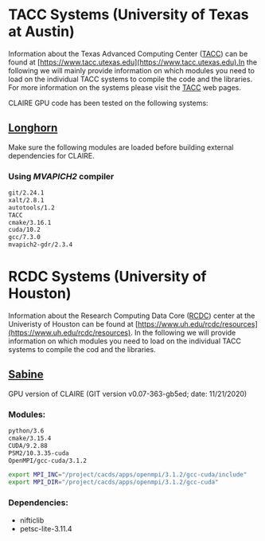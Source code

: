 # TACC Systems (University of Texas at Austin)

Information about the Texas Advanced Computing Center ([TACC](https://www.tacc.utexas.edu)) can be found at [https://www.tacc.utexas.edu](https://www.tacc.utexas.edu).In the following we will mainly provide information on which modules you need to load on the individual TACC systems to compile the code and the libraries. For more information on the systems please visit the [TACC](https://www.tacc.utexas.edu) web pages.

CLAIRE GPU code has been tested on the following systems:


## [Longhorn](https://portal.tacc.utexas.edu/user-guides/longhorn)

Make sure the following modules are loaded before building external dependencies for CLAIRE.

### Using *MVAPICH2* compiler

```bash
git/2.24.1
xalt/2.8.1
autotools/1.2
TACC
cmake/3.16.1
cuda/10.2
gcc/7.3.0
mvapich2-gdr/2.3.4
```



# RCDC Systems (University of Houston)

Information about the Research Computing Data Core ([RCDC](https://www.uh.edu/rcdc/resources/)) center at the Univeristy of Houston can be found at [https://www.uh.edu/rcdc/resources](https://www.uh.edu/rcdc/resources). In the following we will provide information on which modules you need to load on the individual TACC systems to compile the cod and the libraries.


## [Sabine](https://www.uh.edu/rcdc/resources/hpc/sabine)

GPU version of CLAIRE (GIT version v0.07-363-gb5ed; date: 11/21/2020)

### Modules:

```bash
python/3.6
cmake/3.15.4
CUDA/9.2.88
PSM2/10.3.35-cuda
OpenMPI/gcc-cuda/3.1.2
```

```bash
export MPI_INC="/project/cacds/apps/openmpi/3.1.2/gcc-cuda/include"
export MPI_DIR="/project/cacds/apps/openmpi/3.1.2/gcc-cuda"
```

### Dependencies:
* nifticlib
* petsc-lite-3.11.4

